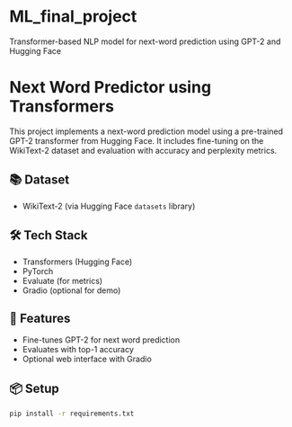 # ML_final_project
Transformer-based NLP model for next-word prediction using GPT-2 and Hugging Face
# Next Word Predictor using Transformers

This project implements a next-word prediction model using a pre-trained GPT-2 transformer from Hugging Face. It includes fine-tuning on the WikiText-2 dataset and evaluation with accuracy and perplexity metrics.

## 📚 Dataset
- WikiText-2 (via Hugging Face `datasets` library)

## 🛠️ Tech Stack
- Transformers (Hugging Face)
- PyTorch
- Evaluate (for metrics)
- Gradio (optional for demo)

## 🚀 Features
- Fine-tunes GPT-2 for next word prediction
- Evaluates with top-1 accuracy
- Optional web interface with Gradio

## 📦 Setup
```bash
pip install -r requirements.txt
